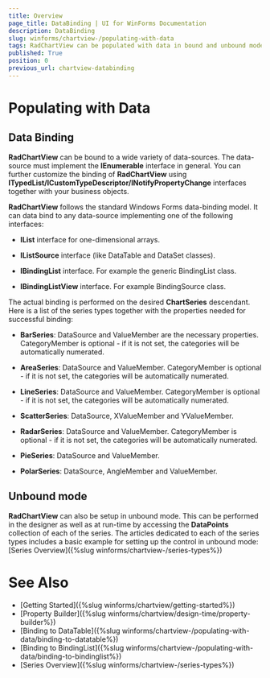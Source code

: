 ```yaml
---
title: Overview
page_title: DataBinding | UI for WinForms Documentation
description: DataBinding
slug: winforms/chartview-/populating-with-data
tags: RadChartView can be populated with data in bound and unbound mode. Data binding is performed following the standard WinForms model 
published: True
position: 0
previous_url: chartview-databinding
---
```


# Populating with Data

## Data Binding
__RadChartView__ can be bound to a wide variety of data-sources. The data-source must implement the __IEnumerable__ interface in general. You can further customize the binding of __RadChartView__ using __ITypedList/ICustomTypeDescriptor/INotifyPropertyChange__ interfaces together with your business objects.

__RadChartView__ follows the standard Windows Forms data-binding model. It can data bind to any data-source implementing one of the following interfaces:

* __IList__ interface for one-dimensional arrays.

* __IListSource__ interface (like DataTable and DataSet classes).

* __IBindingList__ interface. For example the generic BindingList class.

* __IBindingListView__ interface. For example BindingSource class.

The actual binding is performed on the desired __ChartSeries__ descendant. Here is a list of the series types together with the properties needed for successful binding:

* __BarSeries__: DataSource and ValueMember are the necessary properties. CategoryMember is optional - if it is not set, the categories will be automatically numerated.

* __AreaSeries__: DataSource and ValueMember. CategoryMember is optional - if it is not set, the categories will be automatically numerated.

* __LineSeries__: DataSource and ValueMember. CategoryMember is optional - if it is not set, the categories will be automatically numerated.

* __ScatterSeries__: DataSource, XValueMember and YValueMember.

* __RadarSeries__: DataSource and ValueMember. CategoryMember is optional - if it is not set, the categories will be automatically numerated.

* __PieSeries__: DataSource and ValueMember.            

* __PolarSeries__: DataSource, AngleMember and ValueMember.

## Unbound mode
            
__RadChartView__ can also be setup in unbound mode. This can be performed in the designer as well as at run-time by accessing the __DataPoints__ collection of each of the series. The articles dedicated to each of the series types includes a basic example for setting up the control in unbound mode: [Series Overview]({%slug winforms/chartview-/series-types%})

# See Also

* [Getting Started]({%slug winforms/chartview/getting-started%})
* [Property Builder]({%slug winforms/chartview/design-time/property-builder%})
* [Binding to DataTable]({%slug winforms/chartview-/populating-with-data/binding-to-datatable%})
* [Binding to BindingList]({%slug winforms/chartview-/populating-with-data/binding-to-bindinglist%})
* [Series Overview]({%slug winforms/chartview-/series-types%})
